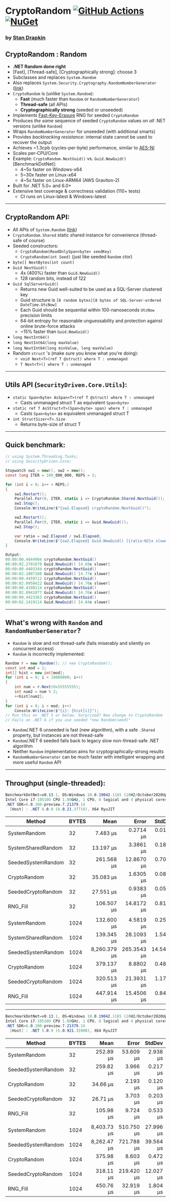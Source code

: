 # **CryptoRandom** [![GitHub Actions](https://github.com/sdrapkin/SecurityDriven.Core/workflows/.NET%205%2F6%20CI/badge.svg)](https://github.com/sdrapkin/SecurityDriven.Core/actions) [![NuGet](https://img.shields.io/nuget/v/CryptoRandom.svg)](https://www.nuget.org/packages/CryptoRandom/)

### by [Stan Drapkin](https://github.com/sdrapkin/)

## **CryptoRandom** : Random

* **.NET Random done right**
* [Fast], [Thread-safe], [Cryptographically strong]: choose 3
* Subclasses and replaces `System.Random`
* Also replaces `System.Security.Cryptography.RandomNumberGenerator` ([link](https://docs.microsoft.com/en-us/dotnet/api/system.security.cryptography.randomnumbergenerator))
* `CryptoRandom` is (unlike `System.Random`):
	* **Fast** (much faster than `Random` or `RandomNumberGenerator`)
	* **Thread-safe** (all APIs)
	* **Cryptographically strong** (seeded or unseeded)
* Implements [Fast-Key-Erasure](https://blog.cr.yp.to/20170723-random.html) RNG for seeded `CryptoRandom`
* Produces *the same* sequence of seeded `CryptoRandom` values on *all* .NET versions (unlike `Random`)
* Wraps `RandomNumberGenerator` for unseeded (with additional smarts)
* Provides *backtracking resistance*: internal state cannot be used to recover the output
* Achieves ~1.3cpb (cycles-per-byte) performance, similar to [AES-NI](https://en.wikipedia.org/wiki/AES_instruction_set)
* Scales per-CPU/Core
* Example: `CryptoRandom.NextGuid()` vs. `Guid.NewGuid()` [BenchmarkDotNet]:
	* 4~5x faster on Windows-x64
	* 5~30x faster on Linux-x64
	* 4~5x faster on Linux-ARM64 (AWS Graviton-2)
* Built for .NET 5.0+ and 6.0+
* Extensive test coverage & correctness validation (110+ tests)
	* CI runs on Linux-latest & Windows-latest

---
## **CryptoRandom API**:
* All APIs of `System.Random` ([link](https://docs.microsoft.com/en-us/dotnet/api/system.random))
* `CryptoRandom.Shared` static shared instance for convenience (thread-safe of course)
* Seeded constructors:
	* `CryptoRandom(ReadOnlySpan<byte> seedKey)`
	* `CryptoRandom(int Seed)` (just like seeded `Random` ctor)
* `byte[] NextBytes(int count)`
* `Guid NextGuid()`
	* 4x (400%) faster than `Guid.NewGuid()`
	* 128 random bits, instead of 122
* `Guid SqlServerGuid()`
	* Returns new Guid well-suited to be used as a SQL-Server clustered key
	* Guid structure is `[8 random bytes][8 bytes of SQL-Server-ordered DateTime.UtcNow]`
	* Each Guid should be sequential within 100-nanoseconds `UtcNow` precision limits
	* 64-bit entropy for reasonable unguessability and protection against online brute-force attacks
	* ~15% faster than `Guid.NewGuid()`
* `long NextInt64()`
* `long NextInt64(long maxValue)`
* `long NextInt64(long minValue, long maxValue)`
* Random `struct` 's (make sure you know what you're doing):
	* `void Next<T>(ref T @struct) where T : unmanaged`
	* `T Next<T>() where T : unmanaged`
---
## **Utils API** (`SecurityDriven.Core.Utils`):
* `static Span<byte> AsSpan<T>(ref T @struct) where T : unmanaged`
	* Casts unmanaged struct T as equivalent `Span<byte>`
* `static ref T AsStruct<T>(Span<byte> span) where T : unmanaged`
	* Casts `Span<byte>` as equivalent unmanaged struct T
* `int StructSizer<T>.Size`
	* Returns byte-size of struct T

---
## **Quick benchmark**:
```csharp
// using System.Threading.Tasks;
// using SecurityDriven.Core;

Stopwatch sw1 = new(), sw2 = new();
const long ITER = 100_000_000, REPS = 5;

for (int i = 0; i++ < REPS;)
{
	sw1.Restart();
	Parallel.For(0, ITER, static i => CryptoRandom.Shared.NextGuid());
	sw1.Stop();
	Console.WriteLine($"{sw1.Elapsed} cryptoRandom.NextGuid()");

	sw2.Restart();
	Parallel.For(0, ITER, static i => Guid.NewGuid());
	sw2.Stop();

	var ratio = sw2.Elapsed / sw1.Elapsed;
	Console.WriteLine($"{sw2.Elapsed} Guid.NewGuid() [{ratio:N2}x slower]");
}
```
```csharp
Output:
00:00:00.4844904 cryptoRandom.NextGuid()
00:00:02.2701679 Guid.NewGuid() [4.69x slower]
00:00:00.4403344 cryptoRandom.NextGuid()
00:00:02.1007108 Guid.NewGuid() [4.77x slower]
00:00:00.4459712 cryptoRandom.NextGuid()
00:00:02.0958422 Guid.NewGuid() [4.70x slower]
00:00:00.4398114 cryptoRandom.NextGuid()
00:00:02.0941077 Guid.NewGuid() [4.76x slower]
00:00:00.4423363 cryptoRandom.NextGuid()
00:00:02.1419114 Guid.NewGuid() [4.84x slower]
```
---
## **What's wrong with `Random` and `RandomNumberGenerator`**?
* `Random` is slow and not thread-safe (fails miserably and silently on concurrent access)
* `Random` is incorrectly implemented:
```csharp
Random r = new Random(); // new CryptoRandom();
const int mod = 2;
int[] hist = new int[mod];
for (int i = 0; i < 10000000; i++)
{
	int num = r.Next(0x55555555);
	int num2 = num % 2;
	++hist[num2];
}
for (int i = 0; i < mod; i++)
	Console.WriteLine($"{i}: {hist[i]}");
// Run this on .NET 5 or below. Surprised? Now change to CryptoRandom
// Fails on .NET 6 if you use seeded "new Random(seed)"
```
* `Random`/.NET 6 unseeded is fast (new algorithm), with a safe `.Shared` property, but instances are not thread-safe
* `Random`/.NET 6 seeded falls back to legacy slow non-thread-safe .NET algorithm
* Neither `Random` implementation aims for cryptographically-strong results
* `RandomNumberGenerator` can be much faster with intelligent wrapping and more useful `Random` API

---
## **Throughput (single-threaded):**
```csharp
BenchmarkDotNet=v0.13.1, OS=Windows 10.0.19042.1165 (20H2/October2020Update)
Intel Core i7-10510U CPU 1.80GHz, 1 CPU, 8 logical and 4 physical cores
.NET SDK=6.0.100-preview.7.21379.14
  [Host] : .NET 6.0.0 (6.0.21.37719), X64 RyuJIT
```
|             Method | BYTES |         Mean |       Error |     StdDev | Ratio | RatioSD | Throughput |
|------------------- |------ |-------------:|------------:|-----------:|------:|--------:|-----------:|
|       SystemRandom |    32 |     7.483 μs |   0.2714 μs |  0.0149 μs |  0.21 |    0.00 | 4,176 MB/s |
| SystemSharedRandom |    32 |    13.197 μs |   3.3861 μs |  0.1856 μs |  0.38 |    0.00 | 2,368 MB/s |
| SeededSystemRandom |    32 |   261.568 μs |  12.8670 μs |  0.7053 μs |  7.46 |    0.04 |   119 MB/s |
|       CryptoRandom |    32 |    35.083 μs |   1.6305 μs |  0.0894 μs |  1.00 |    0.00 |   891 MB/s |
| SeededCryptoRandom |    32 |    27.551 μs |   0.9383 μs |  0.0514 μs |  0.79 |    0.00 | 1,134 MB/s |
|           RNG_Fill |    32 |   106.507 μs |  14.8172 μs |  0.8122 μs |  3.04 |    0.02 |   293 MB/s |
|                    |       |              |             |            |       |         |            |
|       SystemRandom |  1024 |   132.600 μs |   4.5819 μs |  0.2511 μs |  0.35 |    0.00 | 7,541 MB/s |
| SystemSharedRandom |  1024 |   139.345 μs |  28.1093 μs |  1.5408 μs |  0.37 |    0.00 | 7,176 MB/s |
| SeededSystemRandom |  1024 | 8,260.379 μs | 265.3543 μs | 14.5450 μs | 21.79 |    0.01 |   121 MB/s |
|       CryptoRandom |  1024 |   379.137 μs |   8.8802 μs |  0.4868 μs |  1.00 |    0.00 | 2,638 MB/s |
| SeededCryptoRandom |  1024 |   320.513 μs |  21.3931 μs |  1.1726 μs |  0.85 |    0.00 | 3,120 MB/s |
|           RNG_Fill |  1024 |   447.914 μs |  15.4506 μs |  0.8469 μs |  1.18 |    0.00 | 2,233 MB/s |

---
```csharp
BenchmarkDotNet=v0.13.1, OS=Windows 10.0.19042.1165 (20H2/October2020Update)
Intel Core i7-10510U CPU 1.80GHz, 1 CPU, 8 logical and 4 physical cores
.NET SDK=6.0.100-preview.7.21379.14
  [Host] : .NET 5.0.9 (5.0.921.35908), X64 RyuJIT
```
|             Method | BYTES |        Mean |      Error |    StdDev | Ratio | RatioSD | Throughput |
|------------------- |------ |------------:|-----------:|----------:|------:|--------:|-----------:|
|       SystemRandom |    32 |   252.89 μs |  53.609 μs |  2.938 μs |  7.30 |    0.09 |   124 MB/s |
| SeededSystemRandom |    32 |   259.82 μs |   3.966 μs |  0.217 μs |  7.50 |    0.03 |   120 MB/s |
|       CryptoRandom |    32 |    34.66 μs |   2.193 μs |  0.120 μs |  1.00 |    0.00 |   902 MB/s |
| SeededCryptoRandom |    32 |    26.71 μs |   3.703 μs |  0.203 μs |  0.77 |    0.01 | 1,170 MB/s |
|           RNG_Fill |    32 |   105.98 μs |   9.724 μs |  0.533 μs |  3.06 |    0.02 |   295 MB/s |
|                    |       |             |            |           |       |         |            |
|       SystemRandom |  1024 | 8,403.73 μs | 510.750 μs | 27.996 μs | 22.35 |    0.06 |   119 MB/s |
| SeededSystemRandom |  1024 | 8,262.47 μs | 721.788 μs | 39.564 μs | 21.98 |    0.13 |   121 MB/s |
|       CryptoRandom |  1024 |   375.98 μs |   8.603 μs |  0.472 μs |  1.00 |    0.00 | 2,660 MB/s |
| SeededCryptoRandom |  1024 |   318.11 μs | 219.420 μs | 12.027 μs |  0.85 |    0.03 | 3,144 MB/s |
|           RNG_Fill |  1024 |   450.76 μs |  32.919 μs |  1.804 μs |  1.20 |    0.00 | 2,218 MB/s |

